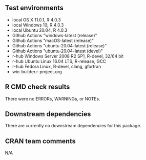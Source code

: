 ## Test environments

* local OS X 11.0.1, R 4.0.3
* local Windows 10, R 4.0.3
* local Ubuntu 20.04, R 4.0.3
* Github Actions "windows-latest (release)"
* Github Actions "macOS-latest (release)"
* Github Actions "ubuntu-20.04-latest (release)"
* Github Actions "ubuntu-20.04-latest (devel)"
* r-hub Windows Server 2008 R2 SP1, R-devel, 32/64 bit
* r-hub Ubuntu Linux 16.04 LTS, R-release, GCC
* r-hub Fedora Linux, R-devel, clang, gfortran
* win-builder.r-project.org

## R CMD check results

There were no ERRORs, WARNINGs, or NOTEs.

## Downstream dependencies

There are currently no downstream dependencies for this package.

## CRAN team comments

N/A
